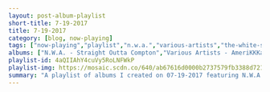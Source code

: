 ```yaml
---
layout: post-album-playlist
short-title: 7-19-2017
title: 7-19-2017
category: [blog, now-playing]
tags: ["now-playing","playlist","n.w.a.","various-artists","the-white-stripes","james-brown","dan-auerbach","various-artists","beach-house","leonard-cohen","2pac"]
albums: ["N.W.A. - Straight Outta Compton","Various Artists - AmeriKKKa's Most Wanted","The White Stripes - Bastille Day","James Brown - It's A Mother","Dan Auerbach - Waiting on a Song","Various Artists - Swimming Pool Summer","Beach House - B-Sides and Rarities","Leonard Cohen - Songs Of Leonard Cohen","2Pac - All Eyez On Me"]
playlist-id: 4aQIIAhY4cuVy5RoLNFWkP
playlist-img: https://mosaic.scdn.co/640/ab67616d0000b2737579fb3388d72153c49375e9ab67616d0000b273c79a70e8167cc1a4fab83781ab67616d0000b273d209330f38f647669d34be2bab67616d0000b273dbe3f66c86462bfae1e23eb9
summary: "A playlist of albums I created on 07-19-2017 featuring N.W.A., Various Artists, The White Stripes, James Brown, Dan Auerbach, Various Artists, Beach House, Leonard Cohen, and 2Pac"
---
```

